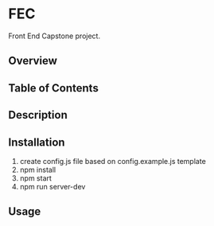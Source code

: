 # FEC
Front End Capstone project.

## Overview

## Table of Contents

## Description

## Installation
1. create config.js file based on config.example.js template
2. npm install
3. npm start
4. npm run server-dev

## Usage